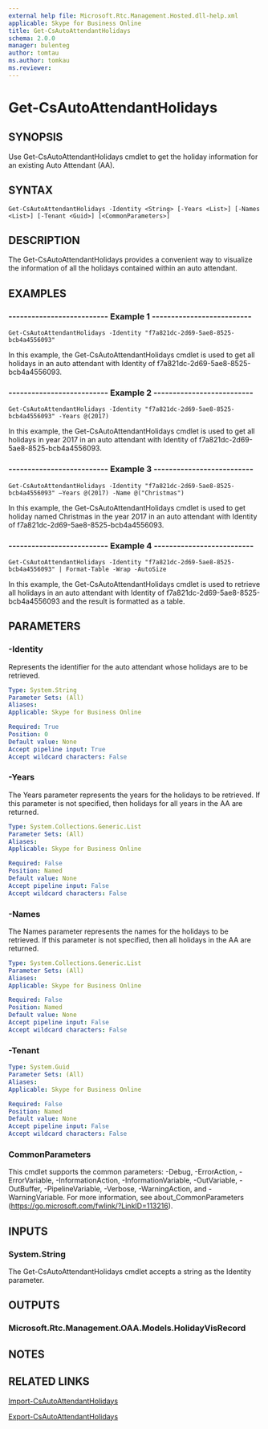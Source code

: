 ```yaml
---
external help file: Microsoft.Rtc.Management.Hosted.dll-help.xml
applicable: Skype for Business Online
title: Get-CsAutoAttendantHolidays
schema: 2.0.0
manager: bulenteg
author: tomtau
ms.author: tomkau
ms.reviewer:
---
```


# Get-CsAutoAttendantHolidays

## SYNOPSIS
Use Get-CsAutoAttendantHolidays cmdlet to get the holiday information for an existing Auto Attendant (AA).

## SYNTAX

```
Get-CsAutoAttendantHolidays -Identity <String> [-Years <List>] [-Names <List>] [-Tenant <Guid>] [<CommonParameters>]
```

## DESCRIPTION
The Get-CsAutoAttendantHolidays provides a convenient way to visualize the information of all the holidays contained within an auto attendant.

## EXAMPLES

### -------------------------- Example 1 --------------------------
```
Get-CsAutoAttendantHolidays -Identity "f7a821dc-2d69-5ae8-8525-bcb4a4556093"
```

In this example, the Get-CsAutoAttendantHolidays cmdlet is used to get all holidays in an auto attendant with Identity of f7a821dc-2d69-5ae8-8525-bcb4a4556093.

### -------------------------- Example 2 --------------------------
```
Get-CsAutoAttendantHolidays -Identity "f7a821dc-2d69-5ae8-8525-bcb4a4556093" -Years @(2017)
```

In this example, the Get-CsAutoAttendantHolidays cmdlet is used to get all holidays in year 2017 in an auto attendant with Identity of f7a821dc-2d69-5ae8-8525-bcb4a4556093.

### -------------------------- Example 3 --------------------------
```
Get-CsAutoAttendantHolidays -Identity "f7a821dc-2d69-5ae8-8525-bcb4a4556093" –Years @(2017) -Name @("Christmas")
```

In this example, the Get-CsAutoAttendantHolidays cmdlet is used to get holiday named Christmas in the year 2017 in an auto attendant with Identity of f7a821dc-2d69-5ae8-8525-bcb4a4556093.

### -------------------------- Example 4 --------------------------
```
Get-CsAutoAttendantHolidays -Identity "f7a821dc-2d69-5ae8-8525-bcb4a4556093" | Format-Table -Wrap -AutoSize
```

In this example, the Get-CsAutoAttendantHolidays cmdlet is used to retrieve all holidays in an auto attendant with Identity of f7a821dc-2d69-5ae8-8525-bcb4a4556093 and the result is formatted as a table.


## PARAMETERS

### -Identity
Represents the identifier for the auto attendant whose holidays are to be retrieved.

```yaml
Type: System.String
Parameter Sets: (All)
Aliases:
Applicable: Skype for Business Online

Required: True
Position: 0
Default value: None
Accept pipeline input: True
Accept wildcard characters: False
```

### -Years
The Years parameter represents the years for the holidays to be retrieved. If this parameter is not specified, then holidays for all years in the AA are returned.

```yaml
Type: System.Collections.Generic.List
Parameter Sets: (All)
Aliases:
Applicable: Skype for Business Online

Required: False
Position: Named
Default value: None
Accept pipeline input: False
Accept wildcard characters: False
```

### -Names
The Names parameter represents the names for the holidays to be retrieved. If this parameter is not specified, then all holidays in the AA are returned.

```yaml
Type: System.Collections.Generic.List
Parameter Sets: (All)
Aliases:
Applicable: Skype for Business Online

Required: False
Position: Named
Default value: None
Accept pipeline input: False
Accept wildcard characters: False
```

### -Tenant

```yaml
Type: System.Guid
Parameter Sets: (All)
Aliases:
Applicable: Skype for Business Online

Required: False
Position: Named
Default value: None
Accept pipeline input: False
Accept wildcard characters: False
```

### CommonParameters
This cmdlet supports the common parameters: -Debug, -ErrorAction, -ErrorVariable, -InformationAction, -InformationVariable, -OutVariable, -OutBuffer, -PipelineVariable, -Verbose, -WarningAction, and -WarningVariable. For more information, see about_CommonParameters (https://go.microsoft.com/fwlink/?LinkID=113216).


## INPUTS

### System.String
The Get-CsAutoAttendantHolidays cmdlet accepts a string as the Identity parameter.


## OUTPUTS

### Microsoft.Rtc.Management.OAA.Models.HolidayVisRecord


## NOTES


## RELATED LINKS

[Import-CsAutoAttendantHolidays](Import-CsAutoAttendantHolidays.md)

[Export-CsAutoAttendantHolidays](Export-CsAutoAttendantHolidays.md)

